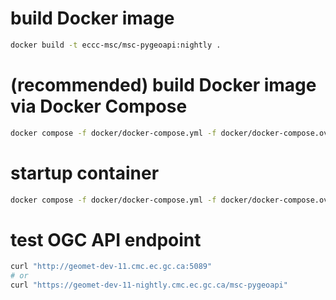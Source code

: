 # build Docker image
```bash
docker build -t eccc-msc/msc-pygeoapi:nightly .
```

# (recommended) build Docker image via Docker Compose
```bash
docker compose -f docker/docker-compose.yml -f docker/docker-compose.override.yml build --no-cache
```

# startup container
```bash
docker compose -f docker/docker-compose.yml -f docker/docker-compose.override.yml up -d
```

# test OGC API endpoint
```bash
curl "http://geomet-dev-11.cmc.ec.gc.ca:5089"
# or
curl "https://geomet-dev-11-nightly.cmc.ec.gc.ca/msc-pygeoapi"
```
